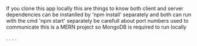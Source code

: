 If you clone this app locally 
this are things to know
both client and server dependencies can be instanlled by 'npm install' separately
and both can run with the cmd 'npm start' separately 
be carefull about port numbers used to communicate 
this is a MERN project so MongoDB is required to run locally 

.
.
.
. 
